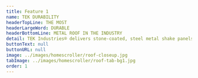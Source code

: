 ```yaml
---
title: Feature 1
name: TEK DURABILITY
headerTopLine: THE MOST
headerLargeWord: DURABLE
headerBottomLine: METAL ROOF IN THE INDUSTRY
detail: TEK Industries® delivers stone-coated, steel metal shake panels which combine the very best in design, materials and craftsmanship. We are dedicated to providing homeowners with a exclusive roofing product with lifelong durability, beauty and exceptional performance.
buttonText: null
buttonURL: null
image: ../images/homescroller/roof-closeup.jpg
tabImage: ../images/homescroller/roof-tab-bg1.jpg
order: 1
---
```

